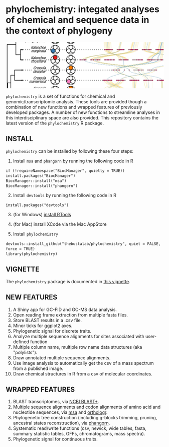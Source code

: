 # phylochemistry: integated analyses of chemical and sequence data in the context of phylogeny

![](phylochemistry_logo.jpg)

`phylochemistry` is a set of functions for chemical and genomic/transcriptomic analysis. These tools are provided though a combination of new functions and wrapped features of previously developed packages. A number of new functions to streamline analyses in this interdisciplinary space are also provided. This repository contains the latest version of the `phylochemistry` R package.

## INSTALL

`phylochemistry` can be installed by following these four steps:

1. Install `msa` and `phangorn` by running the following code in R
```{r}
if (!requireNamespace("BiocManager", quietly = TRUE)) install.packages("BiocManager")
BiocManager::install("msa")
BiocManager::install("phangorn")
```
2. Install `devtools` by running the following code in R
```{r}
install.packages("devtools")
```
3. (for Windows) [install RTools](https://cran.r-project.org/bin/windows/Rtools/)
3. (for Mac) install XCode via the Mac AppStore

4. Install `phylochemistry`
```{r}
devtools::install_github("thebustalab/phylochemistry", quiet = FALSE, force = TRUE)
library(phylochemistry)
```

## VIGNETTE

The `phylochemistry` package is documented in [this vignette](http://thebustalab.github.io/phylochemistry/docs/index.html).

## NEW FEATURES

1. A Shiny app for GC-FID and GC-MS data analysis.
2. Open reading frame extraction from multiple fasta files.
3. Store BLAST results in a .csv file.
4. Minor ticks for ggplot2 axes.
5. Phylogenetic signal for discrete traits.
6. Analyze multiple sequence alignments for sites associated with user-defined function
7. Multiple column name, multiple row name data structures (aka "polylists").
8. Draw annotated multiple sequence alignments.
9. Use image analysis to automatically get the csv of a mass spectrum from a published image.
10. Draw chemical structures in R from a csv of molecular coordinates.

## WRAPPED FEATURES

1. BLAST transcriptomes, via [NCBI BLAST+](https://blast.ncbi.nlm.nih.gov/Blast.cgi?PAGE_TYPE=BlastDocs&DOC_TYPE=Download).
2. Multiple sequence alignments and codon alignments of amino acid and nucleotide sequences, via [msa](https://bioconductor.org/packages/release/bioc/html/msa.html) and [orthologr](https://github.com/HajkD/orthologr).
3. Phylogenetic tree construction (including g-blocks trimming, pruning, ancestral states reconstruction), via [phangorn](https://cran.r-project.org/web/packages/phangorn/index.html).
4. Systematic read/write functions (csv, newick, wide tables, fasta, summary statistic tables, GFFs, chromatograms, mass spectra).
5. Phylogenetic signal for continuous traits.
